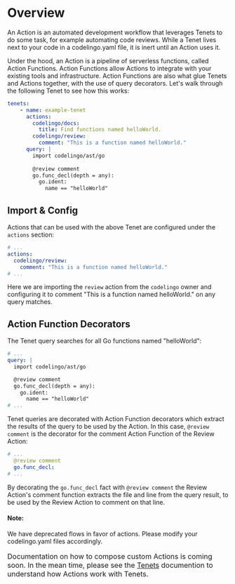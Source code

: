 # Overview

An Action is an automated development workflow that leverages Tenets to do some task, for example automating code reviews. While a Tenet lives next to your code in a codelingo.yaml file, it is inert until an Action uses it.

Under the hood, an Action is a pipeline of serverless functions, called Action Functions. Action Functions allow Actions to integrate with your existing tools and infrastructure. Action Functions are also what glue Tenets and Actions together, with the use of query decorators. Let's walk through the following Tenet to see how this works:

```yaml
tenets:
    - name: example-tenet
      actions:
        codelingo/docs:
          title: Find functions named helloWorld.
        codelingo/review:
          comment: "This is a function named helloWorld."
      query: |
        import codelingo/ast/go
        
        @review comment 
        go.func_decl(depth = any):
          go.ident:
            name == "helloWorld"
```

## Import & Config

Actions that can be used with the above Tenet are configured under the `actions` section:

```yaml
# ...
actions:
  codelingo/review:
    comment: "This is a function named helloWorld."
# ...
```

Here we are importing the `review` action from the `codelingo` owner and configuring it to comment "This is a function named helloWorld." on any query matches. 

## Action Function Decorators

The Tenet query searches for all Go functions named "helloWorld":

```yaml
# ...
query: |
  import codelingo/ast/go

  @review comment
  go.func_decl(depth = any):
    go.ident:
      name == "helloWorld"
# ...
```

 Tenet queries are decorated with Action Function decorators which extract the results of the query to be used by the Action. In this case, `@review comment` is the decorator for the comment Action Function of the Review Action:

```yaml
# ...
  @review comment
  go.func_decl:
# ...
```

By decorating the `go.func_decl` fact with `@review comment` the Review Action's comment function extracts the file and line from the query result, to be used by the Review Action to comment on that line.

#### Note:

We have deprecated flows in favor of actions. Please modify your codelingo.yaml files accordingly.

<div class="alert alert-info">
  <p style="font-size:16px;">
  Documentation on how to compose custom Actions is coming soon. In the mean time, please see the <a href="/docs/concepts/tenets/">Tenets</a> documention to understand how Actions work with Tenets. 
</p>
</div>
